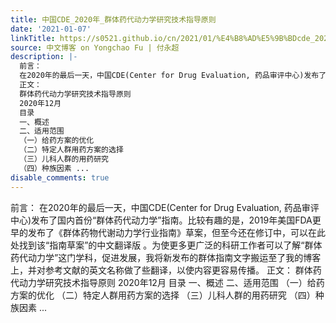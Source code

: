 ```yaml
---
title: 中国CDE_2020年_群体药代动力学研究技术指导原则
date: '2021-01-07'
linkTitle: https://s0521.github.io/cn/2021/01/%E4%B8%AD%E5%9B%BDcde_2020%E5%B9%B4_%E7%BE%A4%E4%BD%93%E8%8D%AF%E4%BB%A3%E5%8A%A8%E5%8A%9B%E5%AD%A6%E7%A0%94%E7%A9%B6%E6%8A%80%E6%9C%AF%E6%8C%87%E5%AF%BC%E5%8E%9F%E5%88%99/
source: 中文博客 on Yongchao Fu | 付永超
description: |-
  前言：
  在2020年的最后一天，中国CDE(Center for Drug Evaluation, 药品审评中心)发布了国内首份“群体药代动力学”指南。比较有趣的是，2019年美国FDA更早的发布了《群体药物代谢动力学行业指南》草案，但至今还在修订中，可以在此处找到该“指南草案”的中文翻译版 。为使更多更广泛的科研工作者可以了解“群体药代动力学”这门学科，促进发展，我将新发布的群体指南文字搬运至了我的博客上，并对参考文献的英文名称做了些翻译，以使内容更容易传播。
  正文：
  群体药代动力学研究技术指导原则
  2020年12月
  目录
  一、概述
  二、适用范围
  （一）给药方案的优化
  （二）特定人群用药方案的选择
  （三）儿科人群的用药研究
  （四）种族因素 ...
disable_comments: true
---
```

前言：
在2020年的最后一天，中国CDE(Center for Drug Evaluation, 药品审评中心)发布了国内首份“群体药代动力学”指南。比较有趣的是，2019年美国FDA更早的发布了《群体药物代谢动力学行业指南》草案，但至今还在修订中，可以在此处找到该“指南草案”的中文翻译版 。为使更多更广泛的科研工作者可以了解“群体药代动力学”这门学科，促进发展，我将新发布的群体指南文字搬运至了我的博客上，并对参考文献的英文名称做了些翻译，以使内容更容易传播。
正文：
群体药代动力学研究技术指导原则
2020年12月
目录
一、概述
二、适用范围
（一）给药方案的优化
（二）特定人群用药方案的选择
（三）儿科人群的用药研究
（四）种族因素 ...
